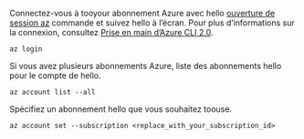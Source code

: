 Connectez-vous à tooyour abonnement Azure avec hello [ouverture de session az](/cli/azure/#login) commande et suivez hello à l’écran. Pour plus d’informations sur la connexion, consultez [Prise en main d’Azure CLI 2.0](/cli/azure/get-started-with-azure-cli).

```azurecli
az login
```

Si vous avez plusieurs abonnements Azure, liste des abonnements hello pour le compte de hello.

```azurecli
az account list --all
```

Spécifiez un abonnement hello que vous souhaitez toouse.

```azurecli
az account set --subscription <replace_with_your_subscription_id>
```